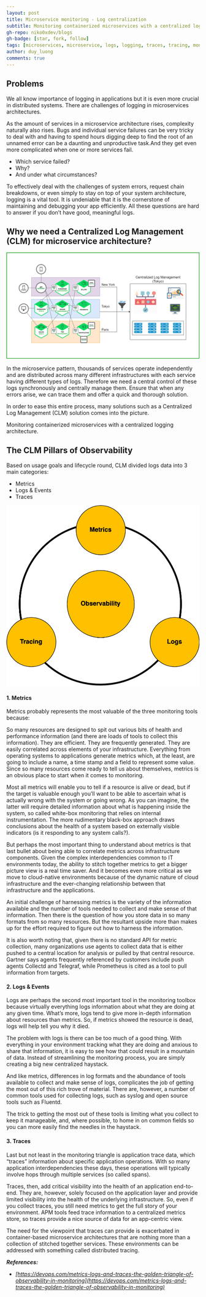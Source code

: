 ```yaml
---
layout: post
title: Microservice monitoring - Log centralization
subtitle: Monitoring containerized microservices with a centralized logging architecture.
gh-repo: niko0xdev/blogs
gh-badge: [star, fork, follow]
tags: [microservices, microservice, logs, logging, traces, tracing, monitors, monitoing]
author: duy_luong
comments: true
---
```


## Problems

We all know importance of logging in applications but it is even more crucial in distributed systems. There are challenges of logging in microservices architectures.

As the amount of services in a microservice architecture rises, complexity naturally also rises. Bugs and individual service failures can be very tricky to deal with and having to spend hours digging deep to find the root of an unnamed error can be a daunting and unproductive task.And they get even more complicated when one or more services fail.

- Which service failed?
- Why?
- And under what circumstances?

To effectively deal with the challenges of system errors, request chain breakdowns, or even simply to stay on top of your system architecture, logging is a vital tool. It is undeniable that it is the cornerstone of maintaining and debugging your app efficiently. All these questions are hard to answer if you don’t have good, meaningful logs.

## Why we need a Centralized Log Management (CLM) for microservice architecture?

![microservice architecture](/img/clm/microservices-architecture.png)

In the microservice pattern, thousands of services operate independently and are distributed across many different infrastructures with each service having different types of logs. Therefore we need a central control of these logs synchronously and centrally manage them. Ensure that when any errors arise, we can trace them and offer a quick and thorough solution.

In order to ease this entire process, many solutions such as a Centralized Log Management (CLM) solution comes into the picture.

Monitoring containerized microservices with a centralized logging architecture.

## The CLM Pillars of Observability

Based on usage goals and lifecycle round, CLM divided logs data into 3 main categories:

- Metrics
- Logs & Events
- Traces

[![three_pillars_observability.jpg](/img/clm/three_pillars_observability.png)](/img/clm/three_pillars_observability.png)

#### 1. Metrics

Metrics probably represents the most valuable of the three monitoring tools because:

So many resources are designed to spit out various bits of health and performance information (and there are loads of tools to collect this information).
They are efficient.
They are frequently generated.
They are easily correlated across elements of your infrastructure.
Everything from operating systems to applications generate metrics which, at the least, are going to include a name, a time stamp and a field to represent some value. Since so many resources come ready to tell us about themselves, metrics is an obvious place to start when it comes to monitoring.

Most all metrics will enable you to tell if a resource is alive or dead, but if the target is valuable enough you’ll want to be able to ascertain what is actually wrong with the system or going wrong. As you can imagine, the latter will require detailed information about what is happening inside the system, so called white-box monitoring that relies on internal instrumentation. The more rudimentary black-box approach draws conclusions about the health of a system based on externally visible indicators (is it responding to any system calls?).

But perhaps the most important thing to understand about metrics is that last bullet about being able to correlate metrics across infrastructure components. Given the complex interdependencies common to IT environments today, the ability to stitch together metrics to get a bigger picture view is a real time saver. And it becomes even more critical as we move to cloud-native environments because of the dynamic nature of cloud infrastructure and the ever-changing relationship between that infrastructure and the applications.

An initial challenge of harnessing metrics is the variety of the information available and the number of tools needed to collect and make sense of that information. Then there is the question of how you store data in so many formats from so many resources. But the resultant upside more than makes up for the effort required to figure out how to harness the information.

It is also worth noting that, given there is no standard API for metric collection, many organizations use agents to collect data that is either pushed to a central location for analysis or pulled by that central resource. Gartner says agents frequently referenced by customers include push agents Collectd and Telegraf, while Prometheus is cited as a tool to pull information from targets.

#### 2. Logs & Events

Logs are perhaps the second most important tool in the monitoring toolbox because virtually everything logs information about what they are doing at any given time. What’s more, logs tend to give more in-depth information about resources than metrics. So, if metrics showed the resource is dead, logs will help tell you why it died.

The problem with logs is there can be too much of a good thing. With everything in your environment tracking what they are doing and anxious to share that information, it is easy to see how that could result in a mountain of data. Instead of streamlining the monitoring process, you are simply creating a big new centralized haystack.

And like metrics, differences in log formats and the abundance of tools available to collect and make sense of logs, complicates the job of getting the most out of this rich trove of material. There are, however, a number of common tools used for collecting logs, such as syslog and open source tools such as Fluentd.

The trick to getting the most out of these tools is limiting what you collect to keep it manageable, and, where possible, to home in on common fields so you can more easily find the needles in the haystack.

#### 3. Traces

Last but not least in the monitoring triangle is application trace data, which “traces” information about specific application operations. With so many application interdependencies these days, these operations will typically involve hops through multiple services (so called spans).

Traces, then, add critical visibility into the health of an application end-to-end. They are, however, solely focused on the application layer and provide limited visibility into the health of the underlying infrastructure. So, even if you collect traces, you still need metrics to get the full story of your environment. APM tools feed trace information to a centralized metrics store, so traces provide a nice source of data for an app-centric view.

The need for the viewpoint that traces can provide is exacerbated in container-based microservice architectures that are nothing more than a collection of stitched together services. These environments can be addressed with something called distributed tracing.

**_References:_**

- _[https://devops.com/metrics-logs-and-traces-the-golden-triangle-of-observability-in-monitoring](https://devops.com/metrics-logs-and-traces-the-golden-triangle-of-observability-in-monitoring)_
